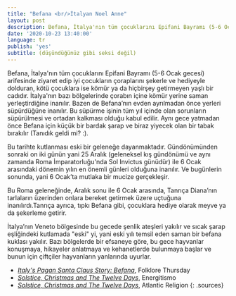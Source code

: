 ```yaml
---
title: "Befana <br/>İtalyan Noel Anne"
layout: post
description: Befana, İtalya'nın tüm çocuklarını Epifani Bayramı (5-6 Ocak gecesi) arifesinde ziyaret edip iyi çocukların çoraplarını şekerle ve hediyeyle dolduran, kötü çocuklara ise kömür ya da hiçbirşey getirmeyen yaşlı bir cadıdır.
date: '2020-10-23 13:40:00'
language: tr
publish: 'yes'
subtitle: (düşündüğünüz gibi seksi değil)
---
```

Befana, İtalya'nın tüm çocuklarını Epifani Bayramı (5-6 Ocak gecesi) arifesinde ziyaret edip iyi çocukların çoraplarını şekerle ve hediyeyle dolduran, kötü çocuklara ise kömür ya da hiçbirşey getirmeyen yaşlı bir cadıdır. İtalya'nın bazı bölgelerinde çorabın içine kömür yerine saman yerleştirdiğine inanılır. Bazen de Befana’nın evden ayrılmadan önce yerleri süpürdüğüne inanılır. Bu süpürme işinin tüm yıl içinde olan sorunların süpürülmesi ve ortadan kalkması olduğu kabul edilir. Aynı gece yatmadan önce Befana için küçük bir bardak şarap ve biraz yiyecek olan bir tabak bırakılır (Tanıdık geldi mi? :).

Bu tarihte kutlanması eski bir geleneğe dayanmaktadır. Gündönümünden sonraki on iki günün yani 25 Aralık (geleneksel kış gündönümü ve aynı zamanda Roma İmparatorluğu'nda Sol Invictus günüdür) ile 6 Ocak arasındaki dönemin yılın en önemli günleri olduğuna inanılır. Ve bugünlerin sonunda, yani 6 Ocak’ta mutlaka bir mucize gerçekleşir.

Bu Roma geleneğinde, Aralık sonu ile 6 Ocak arasında, Tanrıça Diana’nın tarlaların üzerinden onlara bereket getirmek üzere uçtuğuna inanılırdı.Tanrıça ayrıca, tıpkı Befana gibi, çocuklara hediye olarak meyve ya da şekerleme getirir.

İtalya’nın Veneto bölgesinde bu gecede şenlik ateşleri yakılır ve sıcak şarap eşliğindeki kutlamada "eski" yi, yani eski yılı temsil eden saman bir befana kuklası yakılır. Bazı bölgelerde bir efsaneye göre, bu gece hayvanlar konuşmaya, hikayeler anlatmaya ve kehanetlerde bulunmaya başlar ve bunun için çiftçiler hayvanların yanlarında uyurlar.


+ *[Italy's Pagan Santa Claus Story: Befana](https://folklorethursday.com/christmas/italys-pagan-santa-claus-story-befana/)*, Folklore Thursday
+ *[Solstice, Christmas and The Twelve Days](http://energitismo.com/the-solstice-and-the-origin-of-befana/)*, Energitismo
+ *[Solstice, Christmas and The Twelve Days](https://atlanticreligion.com/2013/12/20/solstice-christmas-and-the-twelve-days/)*, Atlantic Religion
{: .sources}
